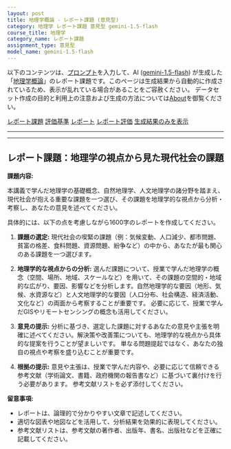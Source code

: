 ```yaml
---
layout: post
title: 地理学概論 - レポート課題 (意見型)
category: 地理学 レポート課題 意見型 gemini-1.5-flash
course_title: 地理学
category_name: レポート課題
assignment_type: 意見型
model_name: gemini-1.5-flash
---
```


以下のコンテンツは、[プロンプト](http://127.0.0.1:8000/generated/地理学/gemini-1.5-flash/prompt_レポート課題-意見型.md)を入力して、AI ([gemini-1.5-flash](contents/gemini-1.5-flash)) が生成した「[地理学概論](/contents/地理学/)」のレポート課題です。このページは生成結果から自動的に作成されているため、表示が乱れている場合があることをご容赦ください。
データセット作成の目的と利用上の注意および生成の方法については[About](/About)を御覧ください。

[レポート課題](../レポート課題-意見型)
[評価基準](../評価基準-意見型)
[レポート](../レポート-意見型)
[レポート評価](../レポート評価-意見型)
[生成結果のみを表示](http://127.0.0.1:8000/generated/地理学/gemini-1.5-flash/レポート課題-意見型.md)
  

***
***
  
## レポート課題：地理学の視点から見た現代社会の課題

**課題内容:**

本講義で学んだ地理学の基礎概念、自然地理学、人文地理学の諸分野を踏まえ、現代社会が抱える重要な課題を一つ選び、その課題を地理学的な視点から分析・考察し、あなたの意見を述べてください。

具体的には、以下の点を考慮しながら1600字のレポートを作成してください。

1. **課題の選定:** 現代社会の喫緊の課題（例：気候変動、人口減少、都市問題、貧富の格差、食料問題、資源問題、紛争など）の中から、あなたが最も関心のある課題を一つ選びます。

2. **地理学的な視点からの分析:** 選んだ課題について、授業で学んだ地理学の概念（空間、場所、地域、スケールなど）を用いて、その課題の空間的・地域的な広がり、要因、影響などを分析します。自然地理学的な要因（地形、気候、水資源など）と人文地理学的な要因（人口分布、社会構造、経済活動、文化など）の両面から考察することが重要です。  必要に応じて、授業で学んだGISやリモートセンシングの概念も活用してください。

3. **意見の提示:** 分析に基づき、選定した課題に対するあなたの意見や主張を明確に述べてください。解決策や改善策についても、地理学的な視点から具体的な提案を行うことが望ましいです。  単なる問題提起ではなく、あなたの独自の視点や考察を盛り込むことが重要です。

4. **根拠の提示:** 意見や主張は、授業で学んだ内容や、必要に応じて信頼できる参考文献（学術論文、書籍、政府機関の報告書など）に基づいて裏付けを行う必要があります。  参考文献リストを必ず添付してください。


**留意事項:**

* レポートは、論理的で分かりやすい文章で記述してください。
* 適切な図表や地図などを活用して、分析結果を効果的に表現してください。
* 参考文献リストは、参考文献の著作者、出版年、書名、出版社などを正確に記載してください。
